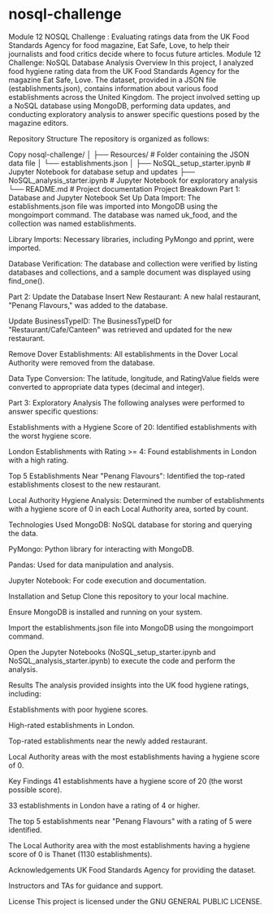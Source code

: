 # nosql-challenge
Module 12 NOSQL Challenge : Evaluating ratings data from the UK Food Standards Agency for food magazine, Eat Safe, Love, to help their journalists and food critics decide where to focus future articles.
Module 12 Challenge: NoSQL Database Analysis
Overview
In this project, I analyzed food hygiene rating data from the UK Food Standards Agency for the magazine Eat Safe, Love. The dataset, provided in a JSON file (establishments.json), contains information about various food establishments across the United Kingdom. The project involved setting up a NoSQL database using MongoDB, performing data updates, and conducting exploratory analysis to answer specific questions posed by the magazine editors.

Repository Structure
The repository is organized as follows:

Copy
nosql-challenge/
│
├── Resources/                  # Folder containing the JSON data file
│   └── establishments.json
│
├── NoSQL_setup_starter.ipynb   # Jupyter Notebook for database setup and updates
├── NoSQL_analysis_starter.ipynb # Jupyter Notebook for exploratory analysis
└── README.md                   # Project documentation
Project Breakdown
Part 1: Database and Jupyter Notebook Set Up
Data Import: The establishments.json file was imported into MongoDB using the mongoimport command. The database was named uk_food, and the collection was named establishments.

Library Imports: Necessary libraries, including PyMongo and pprint, were imported.

Database Verification: The database and collection were verified by listing databases and collections, and a sample document was displayed using find_one().

Part 2: Update the Database
Insert New Restaurant: A new halal restaurant, "Penang Flavours," was added to the database.

Update BusinessTypeID: The BusinessTypeID for "Restaurant/Cafe/Canteen" was retrieved and updated for the new restaurant.

Remove Dover Establishments: All establishments in the Dover Local Authority were removed from the database.

Data Type Conversion: The latitude, longitude, and RatingValue fields were converted to appropriate data types (decimal and integer).

Part 3: Exploratory Analysis
The following analyses were performed to answer specific questions:

Establishments with a Hygiene Score of 20: Identified establishments with the worst hygiene score.

London Establishments with Rating >= 4: Found establishments in London with a high rating.

Top 5 Establishments Near "Penang Flavours": Identified the top-rated establishments closest to the new restaurant.

Local Authority Hygiene Analysis: Determined the number of establishments with a hygiene score of 0 in each Local Authority area, sorted by count.

Technologies Used
MongoDB: NoSQL database for storing and querying the data.

PyMongo: Python library for interacting with MongoDB.

Pandas: Used for data manipulation and analysis.

Jupyter Notebook: For code execution and documentation.

Installation and Setup
Clone this repository to your local machine.

Ensure MongoDB is installed and running on your system.

Import the establishments.json file into MongoDB using the mongoimport command.

Open the Jupyter Notebooks (NoSQL_setup_starter.ipynb and NoSQL_analysis_starter.ipynb) to execute the code and perform the analysis.

Results
The analysis provided insights into the UK food hygiene ratings, including:

Establishments with poor hygiene scores.

High-rated establishments in London.

Top-rated establishments near the newly added restaurant.

Local Authority areas with the most establishments having a hygiene score of 0.

Key Findings
41 establishments have a hygiene score of 20 (the worst possible score).

33 establishments in London have a rating of 4 or higher.

The top 5 establishments near "Penang Flavours" with a rating of 5 were identified.

The Local Authority area with the most establishments having a hygiene score of 0 is Thanet (1130 establishments).

Acknowledgements
UK Food Standards Agency for providing the dataset.

Instructors and TAs for guidance and support.

License
This project is licensed under the GNU GENERAL PUBLIC LICENSE.